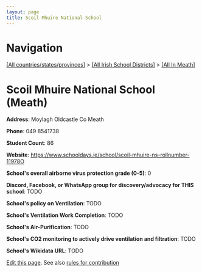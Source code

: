 ```yaml
---
layout: page
title: Scoil Mhuire National School
---
```

# Navigation

[[All countries/states/provinces]](../../..) > [[All Irish School Districts]](../..) > [[All In Meath]](..)

# Scoil Mhuire National School (Meath)

**Address**: Moylagh Oldcastle Co Meath

**Phone**: 049 8541738

**Student Count**: 86

**Website**: <https://www.schooldays.ie/school/scoil-mhuire-ns-rollnumber-11978O>

**School's overall airborne virus protection grade (0-5)**: 0

**Discord, Facebook, or WhatsApp group for discovery/advocacy for THIS school**: TODO

**School's policy on Ventilation**: TODO

**School's Ventilation Work Completion**: TODO

**School's Air-Purification**: TODO

**School's CO2 monitoring to actively drive ventilation and filtration**: TODO

**School's Wikidata URL**: TODO


[Edit this page](https://github.com/ventilate-schools/Ireland/edit/main/./Meath/Scoil_Mhuire_National_School.md). See also [rules for contribution](../../../contribution-rules/)